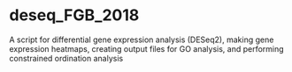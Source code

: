 # deseq_FGB_2018
A script for differential gene expression analysis (DESeq2), making gene expression heatmaps, creating output files for GO analysis, and performing constrained ordination analysis
